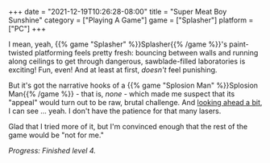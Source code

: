 +++
date = "2021-12-19T10:26:28-08:00"
title = "Super Meat Boy Sunshine"
category = ["Playing A Game"]
game = ["Splasher"]
platform = ["PC"]
+++

I mean, yeah, {{% game "Splasher" %}}Splasher{{% /game %}}'s paint-twisted platforming feels pretty fresh: bouncing between walls and running along ceilings to get through dangerous, sawblade-filled laboratories is exciting!  Fun, even!  And at least at first, <i>doesn't</i> feel punishing.

But it's got the narrative hooks of a {{% game "Splosion Man" %}}Splosion Man{{% /game %}} - that is, <i>none</i> - which made me suspect that its "appeal" would turn out to be raw, brutal challenge.  And <a href="https://www.youtube.com/watch?v=lxE-uIX9q8M">looking ahead a bit</a>, I can see ... yeah.  I don't have the patience for that many lasers.

Glad that I tried more of it, but I'm convinced enough that the rest of the game would be "not for me."

<i>Progress: Finished level 4.</i>
